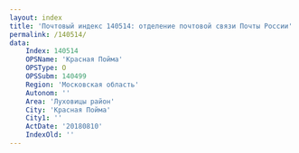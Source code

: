 ```yaml
---
layout: index
title: 'Почтовый индекс 140514: отделение почтовой связи Почты России'
permalink: /140514/
data:
    Index: 140514
    OPSName: 'Красная Пойма'
    OPSType: О
    OPSSubm: 140499
    Region: 'Московская область'
    Autonom: ''
    Area: 'Луховицы район'
    City: 'Красная Пойма'
    City1: ''
    ActDate: '20180810'
    IndexOld: ''
---
```

